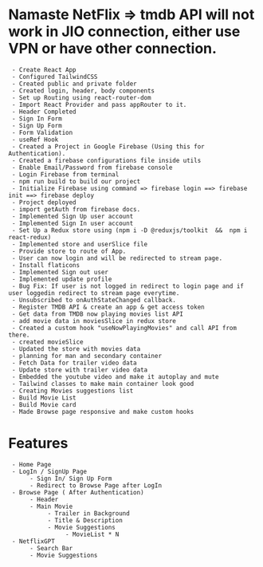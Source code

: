 # Namaste NetFlix => tmdb API will not work in JIO connection, either use VPN or have other connection.

     - Create React App
     - Configured TailwindCSS
     - Created public and private folder 
     - Created login, header, body components
     - Set up Routing using react-router-dom
     - Import React Provider and pass appRouter to it.
     - Header Completed
     - Sign In Form
     - Sign Up Form
     - Form Validation
     - useRef Hook
     - Created a Project in Google Firebase (Using this for Authentication).
     - Created a firebase configurations file inside utils
     - Enable Email/Password from firebase console
     - Login Firebase from terminal 
     - npm run build to build our project
     - Initialize Firebase using command => firebase login ==> firebase init ==> firebase deploy
     - Project deployed
     - import getAuth from firebase docs.
     - Implemented Sign Up user account
     - Implemented Sign In user account
     - Set Up a Redux store using (npm i -D @reduxjs/toolkit  &&  npm i react-redux)
     - Implemented store and userSlice file
     - Provide store to route of App.
     - User can now login and will be redirected to stream page.
     - Install flaticons
     - Implemented Sign out user 
     - Implemented update profile
     - Bug Fix: If user is not logged in redirect to login page and if user loggedin redirect to stream page everytime.
     - Unsubscribed to onAuthStateChanged callback.
     - Register TMDB API & create an app & get access token
     - Get data from TMDB now playing movies list API
     - add movie data in moviesSlice in redux store
     - Created a custom hook "useNowPlayingMovies" and call API from there.
     - created movieSlice
     - Updated the store with movies data
     - planning for man and secondary container
     - Fetch Data for trailer video data
     - Update store with trailer video data
     - Embedded the youtube video and make it autoplay and mute
     - Tailwind classes to make main container look good
     - Creating Movies suggestions list
     - Build Movie List
     - Build Movie card
     - Made Browse page responsive and make custom hooks





# Features
     - Home Page
     - LogIn / SignUp Page
          - Sign In/ Sign Up Form
          - Redirect to Browse Page after LogIn
     - Browse Page ( After Authentication)
          - Header
          - Main Movie
               - Trailer in Background
               - Title & Description
               - Movie Suggestions
                    - MovieList * N
     - NetflixGPT
          - Search Bar
          - Movie Suggestions